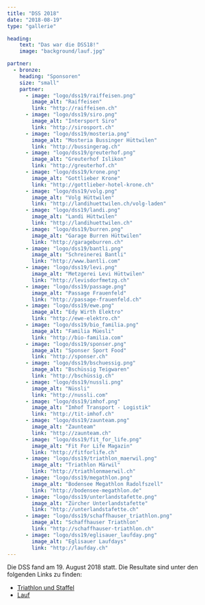 ```yaml
---
title: "DSS 2018"
date: "2018-08-19"
type: "gallerie"

heading:
    text: "Das war die DSS18!"
    image: "background/lauf.jpg"

partner:
  - bronze:
    heading: "Sponsoren"
    size: "small"
    partner:
      - image: "logo/dss19/raiffeisen.png"
        image_alt: "Raiffeisen"
        link: "http://raiffeisen.ch"
      - image: "logo/dss19/siro.png"
        image_alt: "Intersport Siro"
        link: "http://sirosport.ch"
      - image: "logo/dss19/mosteria.png"
        image_alt: "Mosteria Bussinger Hüttwilen"
        link: "http://bussingerag.ch"
      - image: "logo/dss19/greuterhof.png"
        image_alt: "Greuterhof Islikon"
        link: "http://greuterhof.ch"
      - image: "logo/dss19/krone.png"
        image_alt: "Gottlieber Krone"
        link: "http://gottlieber-hotel-krone.ch"
      - image: "logo/dss19/volg.png"
        image_alt: "Volg Hüttwilen"
        link: "http://landihuettwilen.ch/volg-laden"
      - image: "logo/dss19/landi.png"
        image_alt: "Landi Hüttwilen"
        link: "http://landihuettwilen.ch"
      - image: "logo/dss19/burren.png"
        image_alt: "Garage Burren Hüttwilen"
        link: "http://garageburren.ch"
      - image: "logo/dss19/bantli.png"
        image_alt: "Schreinerei Bantli"
        link: "http://www.bantli.com"
      - image: "logo/dss19/levi.png"
        image_alt: "Metzgerei Levi Hüttwilen"
        link: "http://levisdorfmetzg.ch"
      - image: "logo/dss19/passage.png"
        image_alt: "Passage Frauenfeld"
        link: "http://passage-frauenfeld.ch"
      - image: "logo/dss19/ewe.png"
        image_alt: "Edy Wirth Elektro"
        link: "http://ewe-elektro.ch"
      - image: "logo/dss19/bio_familia.png"
        image_alt: "Familia Müesli"
        link: "http://bio-familia.com"
      - image: "logo/dss19/sponser.png"
        image_alt: "Sponser Sport Food"
        link: "http://sponser.ch"
      - image: "logo/dss19/bschuessig.png"
        image_alt: "Bschüssig Teigwaren"
        link: "http://bschüssig.ch"
      - image: "logo/dss19/nussli.png"
        image_alt: "Nüssli"
        link: "http://nussli.com"
      - image: "logo/dss19/imhof.png"
        image_alt: "Imhof Transport - Logistik"
        link: "http://tit-imhof.ch"
      - image: "logo/dss19/zaunteam.png"
        image_alt: "Zaunteam"
        link: "http://zaunteam.ch"
      - image: "logo/dss19/fit_for_life.png"
        image_alt: "Fit For Life Magazin"
        link: "http://fitforlife.ch"
      - image: "logo/dss19/triathlon_maerwil.png"
        image_alt: "Triathlon Märwil"
        link: "http://triathlonmaerwil.ch"
      - image: "logo/dss19/megathlon.png"
        image_alt: "Bodensee Megathlon Radolfszell"
        link: "http://bodensee-megathlon.de"
      - image: "logo/dss19/unterlandstafette.png"
        image_alt: "Zürcher Unterlandstafette"
        link: "http://unterlandstafette.ch"
      - image: "logo/dss19/schaffhauser_triathlon.png"
        image_alt: "Schaffhauser Triathlon"
        link: "http://schaffhauser-triathlon.ch"
      - image: "logo/dss19/eglisauer_laufday.png"
        image_alt: "Eglisauer Laufdays"
        link: "http://laufday.ch"
---
```


Die DSS fand am 19. August 2018 statt. Die Resultate sind unter den folgenden Links zu finden:

- <a href="https://services.datasport.com/2018/tri/dreiseenstafette/" target="_blank">Triathlon und Staffel</a>
- <a href="https://services.datasport.com/2018/lauf/dreiseenlauf/" target="_blank">Lauf</a>
